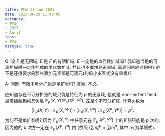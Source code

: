 ```yaml
---
title: 答疑 29-Jun-2023
date: 2023-06-29 11:40:00
category: 
- 答疑
- 2023
- April
tags: 
- 答疑
mathjax: true
---
```


Q: 设 $F$ 是无限域, $E$ 是 $F$ 的有限扩域, $E$ 一定是的单代数扩域吗?  我知道当是的可离扩域时一定能写成的单代数扩域, 并且也不要求是无限域. 而原问题是对的吗? 是不是还得要求的那些添加元素都是可离元(的极小多项式没有重根)? 

A: 问题: 有限不可分扩张是单扩张吗? 答案: 不必.

应知道存在不可分扩张的域只能是特征为 $p$ 的无限域, 也就是 non-perfect field. 最常接触到的反例是 $\mathbb F_p(X,Y)/\mathbb F_p(X^p,Y^p)$, 这是个不可分扩张, 计算次数为
$$
[\mathbb F_p(X,Y):\mathbb F_p(X,Y^p)]\cdot [\mathbb F_p(X,Y^p):\mathbb F_p(X^p,Y^p)]=p^2.
$$
为何不是单扩张呢? 因为 $\mathbb F_p(X,Y)$ 中任意元在 $\mathbb F_p(X^p,Y^p)$ 上的扩张只能是 $p$ 次的, 因为他的 $p$ 次方一定在 $\mathbb F_p(X^p,Y^p)$ 内 (依照 $(\sum m_i)^p=\sum m_i^p$, 其中 $m_i$ 为单项式).

